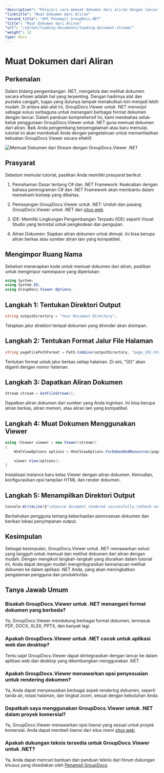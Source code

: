 ```yaml
---
"description": "Pelajari cara memuat dokumen dari aliran dengan lancar menggunakan GroupDocs.Viewer untuk .NET. Sempurnakan aplikasi .NET Anda dengan kemampuan tampilan dokumen yang canggih."
"linktitle": "Muat Dokumen dari Aliran"
"second_title": "API Penampil GroupDocs.NET"
"title": "Muat Dokumen dari Aliran"
"url": "/id/net/loading-documents/loading-document-stream/"
"weight": 12
type: docs
---
```

# Muat Dokumen dari Aliran

## Perkenalan
Dalam bidang pengembangan .NET, mengelola dan melihat dokumen secara efisien adalah hal yang terpenting. Dengan hadirnya alat dan pustaka canggih, tugas yang dulunya tampak menakutkan kini menjadi lebih mudah. Di antara alat-alat ini, GroupDocs.Viewer untuk .NET menonjol sebagai solusi serbaguna untuk menangani berbagai format dokumen dengan lancar. Dalam panduan komprehensif ini, kami membahas seluk-beluk penggunaan GroupDocs.Viewer untuk .NET guna memuat dokumen dari aliran. Baik Anda pengembang berpengalaman atau baru memulai, tutorial ini akan membekali Anda dengan pengetahuan untuk memanfaatkan kekuatan GroupDocs.Viewer secara efektif.

![Memuat Dokumen dari Stream dengan GroupDocs.Viewer .NET](/viewer/loading-documents/load-documents-from-stream.png)

## Prasyarat
Sebelum memulai tutorial, pastikan Anda memiliki prasyarat berikut:
1. Pemahaman Dasar tentang C# dan .NET Framework: Keakraban dengan bahasa pemrograman C# dan .NET Framework akan membantu dalam memahami konsep yang dibahas.
   
2. Pemasangan GroupDocs.Viewer untuk .NET: Unduh dan pasang GroupDocs.Viewer untuk .NET dari [situs web](https://releases.groupdocs.com/viewer/net/).
3. IDE: Memiliki Lingkungan Pengembangan Terpadu (IDE) seperti Visual Studio yang terinstal untuk pengkodean dan pengujian.
4. Aliran Dokumen: Siapkan aliran dokumen untuk dimuat. Ini bisa berupa aliran berkas atau sumber aliran lain yang kompatibel.

## Mengimpor Ruang Nama
Sebelum menerapkan kode untuk memuat dokumen dari aliran, pastikan untuk mengimpor namespace yang diperlukan:
```csharp
using System;
using System.IO;
using GroupDocs.Viewer.Options;
```
## Langkah 1: Tentukan Direktori Output
```csharp
string outputDirectory = "Your Document Directory";
```
Tetapkan jalur direktori tempat dokumen yang dirender akan disimpan.
## Langkah 2: Tentukan Format Jalur File Halaman
```csharp
string pageFilePathFormat = Path.Combine(outputDirectory, "page_{0}.html");
```
Tentukan format untuk jalur berkas setiap halaman. Di sini, "{0}" akan diganti dengan nomor halaman.
## Langkah 3: Dapatkan Aliran Dokumen
```csharp
Stream stream = GetFileStream();
```
Dapatkan aliran dokumen dari sumber yang Anda inginkan. Ini bisa berupa aliran berkas, aliran memori, atau aliran lain yang kompatibel.
## Langkah 4: Muat Dokumen Menggunakan Viewer
```csharp
using (Viewer viewer = new Viewer(stream)) 
{
    HtmlViewOptions options = HtmlViewOptions.ForEmbeddedResources(pageFilePathFormat);
    
    viewer.View(options);
}
```
Inisialisasi instance baru kelas Viewer dengan aliran dokumen. Kemudian, konfigurasikan opsi tampilan HTML dan render dokumen.
## Langkah 5: Menampilkan Direktori Output
```csharp
Console.WriteLine($"\nSource document rendered successfully.\nCheck output in {outputDirectory}.");
```
Beritahukan pengguna tentang keberhasilan pemrosesan dokumen dan berikan lokasi penyimpanan output.

## Kesimpulan
Sebagai kesimpulan, GroupDocs.Viewer untuk .NET menawarkan solusi yang tangguh untuk memuat dan melihat dokumen dari aliran dengan mudah. Dengan mengikuti langkah-langkah yang diuraikan dalam tutorial ini, Anda dapat dengan mudah mengintegrasikan kemampuan melihat dokumen ke dalam aplikasi .NET Anda, yang akan meningkatkan pengalaman pengguna dan produktivitas.
## Tanya Jawab Umum
### Bisakah GroupDocs.Viewer untuk .NET menangani format dokumen yang berbeda?
Ya, GroupDocs.Viewer mendukung berbagai format dokumen, termasuk PDF, DOCX, XLSX, PPTX, dan banyak lagi.
### Apakah GroupDocs.Viewer untuk .NET cocok untuk aplikasi web dan desktop?
Tentu saja! GroupDocs.Viewer dapat diintegrasikan dengan lancar ke dalam aplikasi web dan desktop yang dikembangkan menggunakan .NET.
### Apakah GroupDocs.Viewer menawarkan opsi penyesuaian untuk rendering dokumen?
Ya, Anda dapat menyesuaikan berbagai aspek rendering dokumen, seperti tanda air, rotasi halaman, dan tingkat zoom, sesuai dengan kebutuhan Anda.
### Dapatkah saya menggunakan GroupDocs.Viewer untuk .NET dalam proyek komersial?
Ya, GroupDocs.Viewer menawarkan opsi lisensi yang sesuai untuk proyek komersial. Anda dapat membeli lisensi dari situs resmi [situs web](https://purchase.groupdocs.com/temporary-license/).
### Apakah dukungan teknis tersedia untuk GroupDocs.Viewer untuk .NET?
Ya, Anda dapat mencari bantuan dan panduan teknis dari forum dukungan khusus yang disediakan oleh [Penampil GroupDocs](https://forum.groupdocs.com/c/viewer/9).